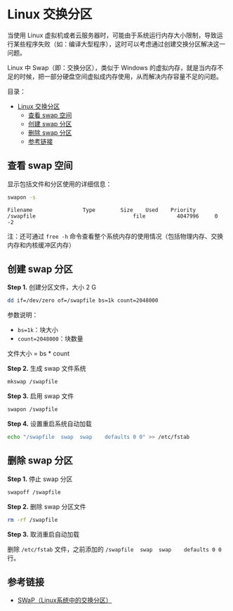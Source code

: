 # Linux 交换分区

当使用 Linux 虚拟机或者云服务器时，可能由于系统运行内存大小限制，导致运行某些程序失败（如：编译大型程序），这时可以考虑通过创建交换分区解决这一问题。

Linux 中 Swap（即：交换分区），类似于 Windows 的虚拟内存，就是当内存不足的时候，把一部分硬盘空间虚拟成内存使用，从而解决内存容量不足的问题。

目录：

- [Linux 交换分区](#linux-交换分区)
  - [查看 swap 空间](#查看-swap-空间)
  - [创建 swap 分区](#创建-swap-分区)
  - [删除 swap 分区](#删除-swap-分区)
  - [参考链接](#参考链接)

## 查看 swap 空间

显示包括文件和分区使用的详细信息：

```bash
swapon -s
```

```
Filename				Type		Size	Used	Priority
/swapfile                              	file	      4047996	  0	  -2
```

注：还可通过 `free -h` 命令查看整个系统内存的使用情况（包括物理内存、交换内存和内核缓冲区内存）

## 创建 swap 分区

**Step 1.** 创建分区文件，大小 2 G

```bash
dd if=/dev/zero of=/swapfile bs=1k count=2048000
```

参数说明：

* `bs=1k`：块大小
* `count=2048000`：块数量

文件大小 = bs * count

**Step 2.** 生成 swap 文件系统

```bash
mkswap /swapfile
```

**Step 3.** 启用 swap 文件

```bash
swapon /swapfile
```

**Step 4.** 设置重启系统自动加载

```bash
echo "/swapfile  swap  swap    defaults 0 0" >> /etc/fstab
```

## 删除 swap 分区

**Step 1.** 停止 swap 分区

```bash
swapoff /swapfile
```

**Step 2.** 删除 swap 分区文件

```bash
rm -rf /swapfile
```

**Step 3.** 取消重启自动加载

删除 `/etc/fstab` 文件，之前添加的 `/swapfile  swap  swap    defaults 0 0` 行。

## 参考链接

* [SWaP（Linux系统中的交换分区）](https://baike.baidu.com/item/Swap/2666174)
